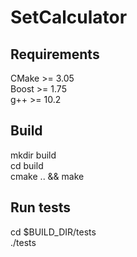 # SetCalculator

## Requirements

CMake >= 3.05  
Boost >= 1.75  
g++ >= 10.2  

## Build

mkdir build  
cd build  
cmake .. && make  

## Run tests

cd $BUILD_DIR/tests  
./tests  
